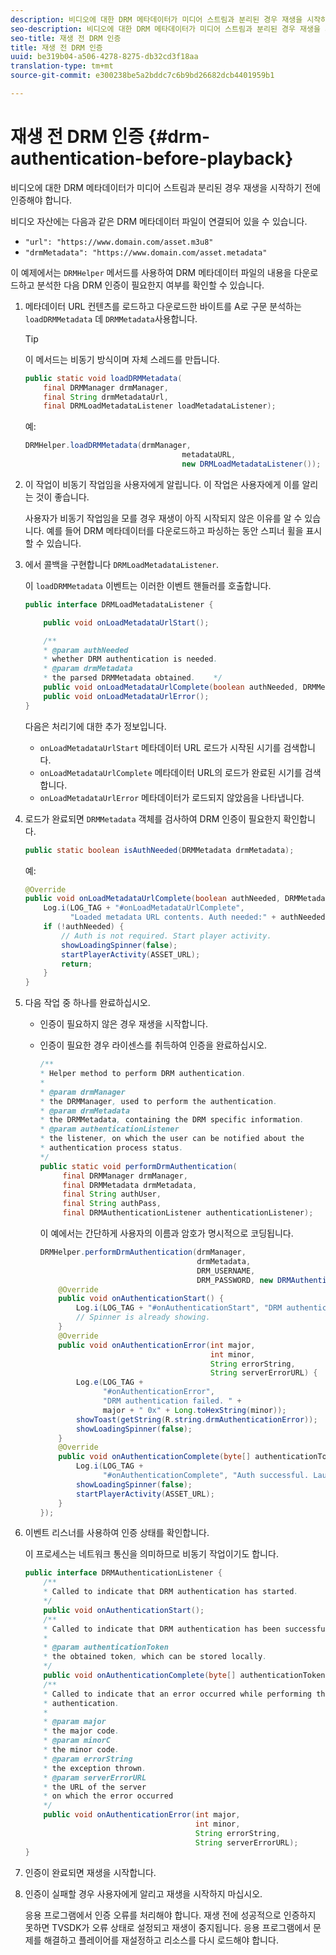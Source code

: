 ```yaml
---
description: 비디오에 대한 DRM 메타데이터가 미디어 스트림과 분리된 경우 재생을 시작하기 전에 인증해야 합니다.
seo-description: 비디오에 대한 DRM 메타데이터가 미디어 스트림과 분리된 경우 재생을 시작하기 전에 인증해야 합니다.
seo-title: 재생 전 DRM 인증
title: 재생 전 DRM 인증
uuid: be319b04-a506-4278-8275-db32cd3f18aa
translation-type: tm+mt
source-git-commit: e300238be5a2bddc7c6b9bd26682dcb4401959b1

---
```



# 재생 전 DRM 인증 {#drm-authentication-before-playback}

비디오에 대한 DRM 메타데이터가 미디어 스트림과 분리된 경우 재생을 시작하기 전에 인증해야 합니다.

비디오 자산에는 다음과 같은 DRM 메타데이터 파일이 연결되어 있을 수 있습니다.

* `"url": "https://www.domain.com/asset.m3u8"`
* `"drmMetadata": "https://www.domain.com/asset.metadata"`

이 예제에서는 `DRMHelper` 메서드를 사용하여 DRM 메타데이터 파일의 내용을 다운로드하고 분석한 다음 DRM 인증이 필요한지 여부를 확인할 수 있습니다.

1. 메타데이터 URL 컨텐츠를 로드하고 다운로드한 바이트를 A로 구문 분석하는 `loadDRMMetadata` 데 `DRMMetadata`사용합니다.

   >[!TIP]
   >
   >이 메서드는 비동기 방식이며 자체 스레드를 만듭니다.

   ```java
   public static void loadDRMMetadata( 
       final DRMManager drmManager, 
       final String drmMetadataUrl,  
       final DRMLoadMetadataListener loadMetadataListener); 
   ```

   예:

   ```java
   DRMHelper.loadDRMMetadata(drmManager,  
                                      metadataURL,  
                                      new DRMLoadMetadataListener());
   ```

1. 이 작업이 비동기 작업임을 사용자에게 알립니다. 이 작업은 사용자에게 이를 알리는 것이 좋습니다.

   사용자가 비동기 작업임을 모를 경우 재생이 아직 시작되지 않은 이유를 알 수 있습니다. 예를 들어 DRM 메타데이터를 다운로드하고 파싱하는 동안 스피너 휠을 표시할 수 있습니다.

1. 에서 콜백을 구현합니다 `DRMLoadMetadataListener`.

   이 `loadDRMMetadata` 이벤트는 이러한 이벤트 핸들러를 호출합니다.

   ```java
   public interface DRMLoadMetadataListener { 
   
       public void onLoadMetadataUrlStart(); 
   
       /** 
       * @param authNeeded 
       * whether DRM authentication is needed. 
       * @param drmMetadata 
       * the parsed DRMMetadata obtained.    */ 
       public void onLoadMetadataUrlComplete(boolean authNeeded, DRMMetadata drmMetadata); 
       public void onLoadMetadataUrlError(); 
   } 
   ```

   다음은 처리기에 대한 추가 정보입니다.

   * `onLoadMetadataUrlStart` 메타데이터 URL 로드가 시작된 시기를 검색합니다.
   * `onLoadMetadataUrlComplete` 메타데이터 URL의 로드가 완료된 시기를 검색합니다.
   * `onLoadMetadataUrlError` 메타데이터가 로드되지 않았음을 나타냅니다.

1. 로드가 완료되면 `DRMMetadata` 객체를 검사하여 DRM 인증이 필요한지 확인합니다.

   ```java
   public static boolean isAuthNeeded(DRMMetadata drmMetadata);
   ```

   예:

   ```java
   @Override 
   public void onLoadMetadataUrlComplete(boolean authNeeded, DRMMetadata drmMetadata) {  
       Log.i(LOG_TAG + "#onLoadMetadataUrlComplete",  
             "Loaded metadata URL contents. Auth needed:" + authNeeded + "."); 
       if (!authNeeded) { 
           // Auth is not required. Start player activity.     
           showLoadingSpinner(false);     
           startPlayerActivity(ASSET_URL); 
           return; 
       } 
   } 
   ```

1. 다음 작업 중 하나를 완료하십시오.

   * 인증이 필요하지 않은 경우 재생을 시작합니다.
   * 인증이 필요한 경우 라이센스를 취득하여 인증을 완료하십시오.

      ```java
      /** 
      * Helper method to perform DRM authentication. 
      * 
      * @param drmManager 
      * the DRMManager, used to perform the authentication. 
      * @param drmMetadata 
      * the DRMMetadata, containing the DRM specific information. 
      * @param authenticationListener 
      * the listener, on which the user can be notified about the 
      * authentication process status. 
      */ 
      public static void performDrmAuthentication( 
           final DRMManager drmManager,  
           final DRMMetadata drmMetadata, 
           final String authUser,  
           final String authPass,  
           final DRMAuthenticationListener authenticationListener);
      ```

      이 예에서는 간단하게 사용자의 이름과 암호가 명시적으로 코딩됩니다.

      ```java
      DRMHelper.performDrmAuthentication(drmManager,  
                                         drmMetadata,  
                                         DRM_USERNAME,  
                                         DRM_PASSWORD, new DRMAuthenticationListener() { 
          @Override 
          public void onAuthenticationStart() { 
              Log.i(LOG_TAG + "#onAuthenticationStart", "DRM authentication started."); 
              // Spinner is already showing. 
          } 
          @Override 
          public void onAuthenticationError(int major,  
                                            int minor,  
                                            String errorString,  
                                            String serverErrorURL) { 
              Log.e(LOG_TAG +  
                    "#onAuthenticationError",  
                    "DRM authentication failed. " +  
                    major + " 0x" + Long.toHexString(minor)); 
              showToast(getString(R.string.drmAuthenticationError));   
              showLoadingSpinner(false); 
          } 
          @Override 
          public void onAuthenticationComplete(byte[] authenticationToken) { 
              Log.i(LOG_TAG +  
                    "#onAuthenticationComplete", "Auth successful. Launching content."); 
              showLoadingSpinner(false); 
              startPlayerActivity(ASSET_URL); 
          } 
      }); 
      ```

1. 이벤트 리스너를 사용하여 인증 상태를 확인합니다.

   이 프로세스는 네트워크 통신을 의미하므로 비동기 작업이기도 합니다.

   ```java
   public interface DRMAuthenticationListener { 
       /** 
       * Called to indicate that DRM authentication has started. 
       */ 
       public void onAuthenticationStart(); 
       /** 
       * Called to indicate that DRM authentication has been successful. 
       * 
       * @param authenticationToken 
       * the obtained token, which can be stored locally. 
       */ 
       public void onAuthenticationComplete(byte[] authenticationToken); 
       /** 
       * Called to indicate that an error occurred while performing the DRM 
       * authentication. 
       * 
       * @param major 
       * the major code. 
       * @param minorC 
       * the minor code. 
       * @param errorString 
       * the exception thrown. 
       * @param serverErrorURL 
       * the URL of the server  
       * on which the error occurred 
       */ 
       public void onAuthenticationError(int major,  
                                         int minor,  
                                         String errorString,  
                                         String serverErrorURL); 
   } 
   ```

1. 인증이 완료되면 재생을 시작합니다.
1. 인증이 실패할 경우 사용자에게 알리고 재생을 시작하지 마십시오.

   응용 프로그램에서 인증 오류를 처리해야 합니다. 재생 전에 성공적으로 인증하지 못하면 TVSDK가 오류 상태로 설정되고 재생이 중지됩니다. 응용 프로그램에서 문제를 해결하고 플레이어를 재설정하고 리소스를 다시 로드해야 합니다.
